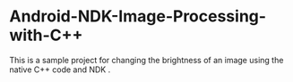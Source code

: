 # Android-NDK-Image-Processing-with-C++


This is a sample project for changing the brightness of an image using the native C++ code and NDK .

